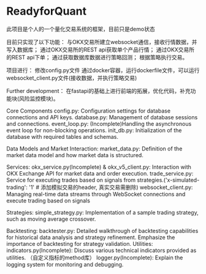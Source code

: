 # ReadyforQuant

此项目是个人的一个量化交易系统的框架，目前只是demo状态

目前只实现了以下功能：
与OKX交易所建立websocket通信，接收行情数据，并写入数据库；
通过OKX交易所的REST api获取单个产品行情；
通过OKX交易所的REST api下单；
通过获取数据库数据进行策略回测；
根据策略执行交易。

项目进行：
修改config.py文件
通过docker容器，运行dockerfile文件，可以运行websocket_client.py文件(接收数据，并执行策略交易)

Further development：
在fastapi的基础上进行前端的拓展，优化代码，补充功能块(风险监控模块)。

Core Components
config.py: Configuration settings for database connections and API keys.
database.py: Management of database sessions and connections.
event_loop.py: (Incomplete)Handling the asynchronous event loop for non-blocking operations.
init_db.py: Initialization of the database with required tables and schemas.

Data Models and Market Interaction:
market_data.py: Definition of the market data model and how market data is structured.

Services:
okx_service.py(Incomplete) & okx_v5_client.py: Interaction with OKX Exchange API for market data and order execution.
trade_service.py: Service for executing trades based on signals from strategies.('x-simulated-trading': '1'  # 添加模拟交易的header, 真实交易需删除)
websocket_client.py: Managing real-time data streams through WebSocket connections and execute trading based on signals

Strategies:
simple_strategy.py: Implementation of a sample trading strategy, such as moving average crossover.

Backtesting:
backtester.py: Detailed walkthrough of backtesting capabilities for historical data analysis and strategy refinement.
Emphasize the importance of backtesting for strategy validation.
Utilities:
indicators.py(Incomplete): Discuss various technical indicators provided as utilities. （自定义指标的method库）
logger.py(Incomplete): Explain the logging system for monitoring and debugging.
